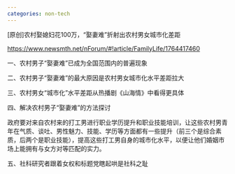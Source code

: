 ```yaml
---
categories: non-tech
---
```

[原创]农村娶媳妇花100万，“娶妻难”折射出农村男女城市化差距

https://www.newsmth.net/nForum/#!article/FamilyLife/1764417460

一、农村男子“娶妻难”已成为全国范围内的普遍现象

二、农村男子“娶妻难”的最大原因是农村男女城市化水平差距拉大

三、农村男女“城市化”水平差距从热播剧《山海情》中看得更具体

四、解决农村男子“娶妻难”的方法探讨

政府要对来自农村来的打工男进行职业学历提升和职业技能培训，让这些农村男青年在气质、谈吐、男性魅力、技能、学历等方面都有一些提升（前三个是综合素质，后两个是职业技能），提高这些打工男自身的城市化水平，以便让他们婚姻市场上能拥有与女方对等匹配的实力。

五、社科研究者跟着女权和标题党瞎起哄是社科之耻